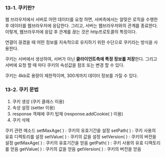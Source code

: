 ### 13-1. 쿠키란?
웹 브라우저에서 서버로 어떤 데이터를 요청 하면, 서버측에서는 알맞은 로직을 수행한 후 데이터를 웹브라우저에 응답한다. 그리고, 서버는 웹브라우저와의 관계를 종료한다. 이렇게, 웹브라우저에 응답 후 관계를 끊는 것은 http프로토콜의 특징이다. 

연결이 끊겼을 때 어떤 정보를 지속적으로 유지하기 위한 수단으로 쿠키라는 방식을 사용한다.

쿠키는 서버에서 생성하여, 서버가 아닌 **클라이언트측에 특정 정보를 저장**한다. 그리고 서버에 요청 할 때 마다 쿠키의 속성값을 참조 또는 변경 할 수 있다.

쿠키는 4kb로 용량이 제한적이며, 300개까지 데이터 정보를 가질 수 있다.

### 13-2. 쿠키 문법

1. 쿠키 생성 (쿠키 클래스 이용)
2. 속성 설정 (setter 이용)
3. response 객체에 쿠키 탑재 (response.addCookie( ) 이용)
4. 쿠키 삭제

쿠키 관련 메소드
setMaxAge( ) : 쿠키의 유효기간을 설정
setPath( ) : 쿠키 사용의 유효 디렉토리를 설정
setValue( ) : 쿠키의 값을 설정
setVersion( ) : 쿠키의 버전을 설정
getMaxAge( ) : 쿠키의 유효기간을 얻음
getPath( ) : 쿠키 사용의 유효 디렉토리를 얻음
getValue( ) : 쿠키의 값을 얻음
getVersion( ) : 쿠키의 버전을 얻음


<!--stackedit_data:
eyJoaXN0b3J5IjpbLTc1NjE2NjkxMCwtODE5MjkwMTcxLDU0ND
Y3NjQ4MV19
-->